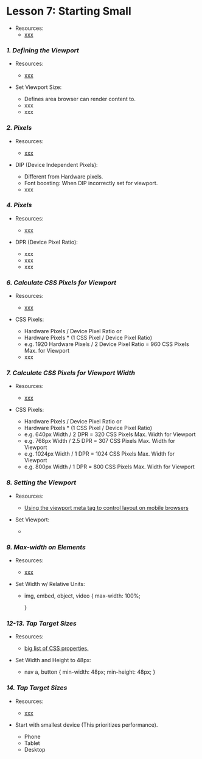 # Lesson 7: Starting Small
- Resources:
	- [xxx](https://xxx)

### *1. Defining the Viewport*
- Resources:
	- [xxx](https://xxx)

- Set Viewport Size: 
	- Defines area browser can render content to.
	- xxx
	- xxx

### *2. Pixels*
- Resources:
	- [xxx](https://xxx)

- DIP (Device Independent Pixels): 
	- Different from Hardware pixels.
	- Font boosting: When DIP incorrectly set for viewport.
	- xxx

### *4. Pixels*
- Resources:
	- [xxx](https://xxx)

- DPR (Device Pixel Ratio): 
	- xxx
	- xxx
	- xxx


### *6. Calculate CSS Pixels for Viewport*
- Resources:
	- [xxx](https://xxx)

- CSS Pixels: 
	- Hardware Pixels / Device Pixel Ratio or 
	- Hardware Pixels * (1 CSS Pixel / Device Pixel Ratio)
	- e.g. 1920 Hardware Pixels / 2 Device Pixel Ratio = 960 CSS Pixels Max. for Viewport
	- xxx

### *7. Calculate CSS Pixels for Viewport Width*
- Resources:
	- [xxx](https://xxx)

- CSS Pixels: 
	- Hardware Pixels / Device Pixel Ratio or 
	- Hardware Pixels * (1 CSS Pixel / Device Pixel Ratio)
	- e.g. 640px Width / 2 DPR = 320 CSS Pixels Max. Width for Viewport
	- e.g. 768px Width / 2.5 DPR = 307 CSS Pixels Max. Width for Viewport
	- e.g. 1024px Width / 1 DPR = 1024 CSS Pixels Max. Width for Viewport
	- e.g. 800px Width / 1 DPR = 800 CSS Pixels Max. Width for Viewport

### *8. Setting the Viewport*
- Resources:
	- [Using the viewport meta tag to control layout on mobile browsers](https://developer.mozilla.org/en-US/docs/Mozilla/Mobile/Viewport_meta_tag)

- Set Viewport: 
	- <meta name="viewport" content="width=device-width, initial-scale=1">

### *9. Max-width on Elements*
- Resources:
	- [xxx](https://xxx)

- Set Width w/ Relative Units: 
	- img, embed, 
	  object, video {
	  	max-width: 100%;

	  }

### *12-13. Tap Target Sizes*
- Resources:
	- [big list of CSS properties.](https://developer.mozilla.org/en-US/docs/Web/CSS/Reference#Keyword_index)

- Set Width and Height to 48px: 
	- nav a, button {
			min-width: 48px;
			min-height: 48px;
		}

### *14. Tap Target Sizes*
- Resources:
	- [xxx](https://xxx)

- Start with smallest device (This prioritizes performance).
	- Phone
	- Tablet
	- Desktop


